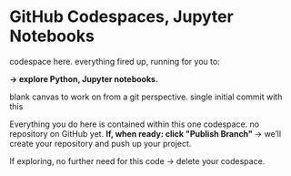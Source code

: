 # GitHub Codespaces, Jupyter Notebooks

codespace here.
everything fired up, running for you to:

<b> -> explore Python, Jupyter notebooks. </b>

blank canvas to work on from a git perspective.
single initial commit with this

Everything you do here is contained within this one codespace. 
no repository on GitHub yet. 
<b> If, when ready: click "Publish Branch" </b>
-> we’ll create your repository and push up your project.

If exploring, no further need for this code
-> delete your codespace.

